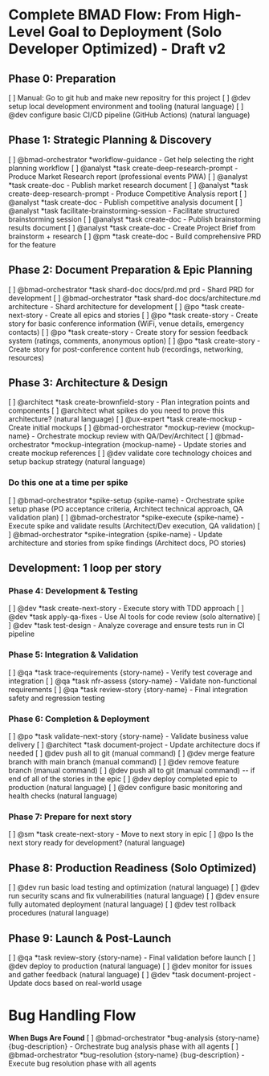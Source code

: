 # Complete BMAD Flow: From High-Level Goal to Deployment (Solo Developer Optimized) - Draft v2

## Phase 0: Preparation 
[ ] Manual: Go to git hub and make new repositry for this project
[ ] @dev setup local development environment and tooling (natural language)
[ ] @dev configure basic CI/CD pipeline (GitHub Actions) (natural language)

## Phase 1: Strategic Planning & Discovery
[ ] @bmad-orchestrator *workflow-guidance - Get help selecting the right planning workflow
[ ] @analyst *task create-deep-research-prompt - Produce Market Research report (professional events PWA)
[ ] @analyst *task create-doc - Publish market research document
[ ] @analyst *task create-deep-research-prompt - Produce Competitive Analysis report
[ ] @analyst *task create-doc - Publish competitive analysis document
[ ] @analyst *task facilitate-brainstorming-session - Facilitate structured brainstorming session
[ ] @analyst *task create-doc - Publish brainstorming results document
[ ] @analyst *task create-doc - Create Project Brief from brainstorm + research
[ ] @pm *task create-doc - Build comprehensive PRD for the feature

## Phase 2: Document Preparation & Epic Planning
[ ] @bmad-orchestrator *task shard-doc docs/prd.md prd - Shard PRD for development
[ ] @bmad-orchestrator *task shard-doc docs/architecture.md architecture - Shard architecture for development
[ ] @po *task create-next-story - Create all epics and stories
[ ] @po *task create-story - Create story for basic conference information (WiFi, venue details, emergency contacts)
[ ] @po *task create-story - Create story for session feedback system (ratings, comments, anonymous option)
[ ] @po *task create-story - Create story for post-conference content hub (recordings, networking, resources)

## Phase 3: Architecture & Design
[ ] @architect *task create-brownfield-story - Plan integration points and components
[ ] @architect what spikes do you need to prove this architecture? (natural language)
[ ] @ux-expert *task create-mockup - Create initial mockups
[ ] @bmad-orchestrator *mockup-review {mockup-name} - Orchestrate mockup review with QA/Dev/Architect
[ ] @bmad-orchestrator *mockup-integration {mockup-name} - Update stories and create mockup references
[ ] @dev validate core technology choices and setup backup strategy (natural language)

### Do this one at a time per spike
[ ] @bmad-orchestrator *spike-setup {spike-name} - Orchestrate spike setup phase (PO acceptance criteria, Architect technical approach, QA validation plan)
[ ] @bmad-orchestrator *spike-execute {spike-name} - Execute spike and validate results (Architect/Dev execution, QA validation)
[ ] @bmad-orchestrator *spike-integration {spike-name} - Update architecture and stories from spike findings (Architect docs, PO stories)

## Development: 1 loop per story

### Phase 4: Development & Testing
[ ] @dev *task create-next-story - Execute story with TDD approach
[ ] @dev *task apply-qa-fixes - Use AI tools for code review (solo alternative)
[ ] @dev *task test-design - Analyze coverage and ensure tests run in CI pipeline

### Phase 5: Integration & Validation
[ ] @qa *task trace-requirements {story-name} - Verify test coverage and integration
[ ] @qa *task nfr-assess {story-name} - Validate non-functional requirements
[ ] @qa *task review-story {story-name} - Final integration safety and regression testing

### Phase 6: Completion & Deployment
[ ] @po *task validate-next-story {story-name} - Validate business value delivery
[ ] @architect *task document-project - Update architecture docs if needed
[ ] @dev push all to git (manual command)
[ ] @dev merge feature branch with main branch (manual command)
[ ] @dev remove feature branch (manual command)
[ ] @dev push all to git (manual command)
-- if end of all of the stories in the epic
[ ] @dev deploy completed epic to production (natural language)
[ ] @dev configure basic monitoring and health checks (natural language)

### Phase 7: Prepare for next story
[ ] @sm *task create-next-story - Move to next story in epic
[ ] @po Is the next story ready for development? (natural language)

## Phase 8: Production Readiness (Solo Optimized)
[ ] @dev run basic load testing and optimization (natural language)
[ ] @dev run security scans and fix vulnerabilities (natural language)
[ ] @dev ensure fully automated deployment (natural language)
[ ] @dev test rollback procedures (natural language)

## Phase 9: Launch & Post-Launch
[ ] @qa *task review-story {story-name} - Final validation before launch
[ ] @dev deploy to production (natural language)
[ ] @dev monitor for issues and gather feedback (natural language)
[ ] @dev *task document-project - Update docs based on real-world usage

# Bug Handling Flow
**When Bugs Are Found**
[ ] @bmad-orchestrator *bug-analysis {story-name} {bug-description} - Orchestrate bug analysis phase with all agents
[ ] @bmad-orchestrator *bug-resolution {story-name} {bug-description} - Execute bug resolution phase with all agents
